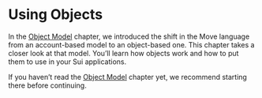 # Using Objects

In the [Object Model][object-model] chapter, we introduced the shift in the Move language from an
account-based model to an object-based one. This chapter takes a closer look at that model. You’ll
learn how objects work and how to put them to use in your Sui applications.

If you haven’t read the [Object Model][object-model] chapter yet, we recommend starting there before
continuing.

[object-model]: ./../object

<!-- Mention what Sui Verifier is! Bytecode level verification. -->
